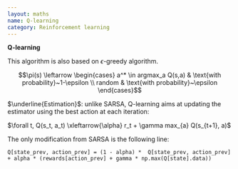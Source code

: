 ```yaml
---
layout: maths
name: Q-learning
category: Reinforcement learning
---
```


**Q-learning**

This algorithm is also based on $\epsilon$-greedy algorithm.

$$\pi(s) \leftarrow
    \begin{cases}
     a^* \in argmax_a Q(s,a) & \text{with probability}~1-\epsilon \\
    random & \text{with probability}~\epsilon
    \end{cases}$$

$\underline{Estimation}$: unlike SARSA, Q-learning aims at updating the estimator
using the best action at each iteration:

$\forall t, Q(s_t, a_t) \xleftarrow{\alpha} r_t + \gamma max_{a} Q(s_{t+1}, a)$

The only modification from SARSA is the following line:

```
Q[state_prev, action_prev] = (1 - alpha) *  Q[state_prev, action_prev] + alpha * (rewards[action_prev] + gamma * np.max(Q[state].data))
```